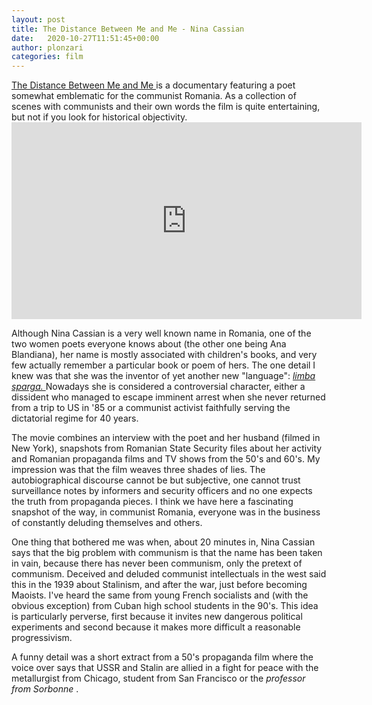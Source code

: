 ```yaml
---
layout: post
title: The Distance Between Me and Me - Nina Cassian
date:   2020-10-27T11:51:45+00:00
author: plonzari
categories: film
---
```



<a href="https://www.imdb.com/title/tt9662422/?ref_=nm_knf_t1"> 
The Distance Between Me and Me </a> is a documentary featuring a  poet somewhat emblematic for the communist Romania.
As a collection of scenes with communists and their own words the film is quite entertaining, but not if you look 
for historical objectivity.
<div style="text-align: center">
<iframe width="560" height="315" src="https://www.youtube.com/embed/QzYzYdWNAYg" frameborder="0" allow="accelerometer; autoplay; clipboard-write; encrypted-media; gyroscope; picture-in-picture" allowfullscreen></iframe>
</div>

<!--more-->

Although Nina Cassian is a very well known name in Romania, one of the two women poets everyone knows about 
(the other one being Ana Blandiana), her name is mostly associated with children's books, and very few actually 
remember a particular book or poem of hers. The one detail I knew was that she was the inventor of yet another 
new "language": <a href="https://versionroumaine.wordpress.com/2016/02/10/versuri-in-limba-sparga-nina-cassian/"> 
 <em>limba sparga. </em> </a> Nowadays she is considered a controversial character, either a dissident 
 who managed to escape imminent arrest when she never returned from a trip to US in '85 or a communist activist 
 faithfully serving the dictatorial regime for 40 years.  
 
The movie combines an interview with the poet and her husband (filmed in New York), snapshots from 
Romanian State Security files about her activity and Romanian propaganda films and TV shows from the 50's and 60's.
My impression was that the film weaves three shades of lies. The autobiographical discourse cannot be but subjective, 
one cannot trust surveillance notes by informers and security officers and no one expects the truth from propaganda pieces.
I think we have here a fascinating snapshot of the way, in communist Romania, everyone was in the business of
constantly deluding themselves and others.

One thing that bothered me was when, about 20 minutes in, Nina Cassian says that the big problem with communism is that 
the name has been taken in vain, because there has never been communism, only the pretext of communism. Deceived and deluded
 communist intellectuals in the west said this in the 1939 about Stalinism, and after the war, just before becoming 
 Maoists. I've heard the same from young French socialists and (with the obvious exception) from Cuban high school 
 students in the 90's. This idea is particularly perverse, first because it invites new dangerous political experiments and second because it makes more difficult a reasonable progressivism.
 
 A funny detail was a short extract from a 50's propaganda film where the voice over says that USSR and Stalin are 
 allied in a fight for peace with the metallurgist from Chicago, student from San Francisco or the <em> professor from 
 Sorbonne </em>.
  


